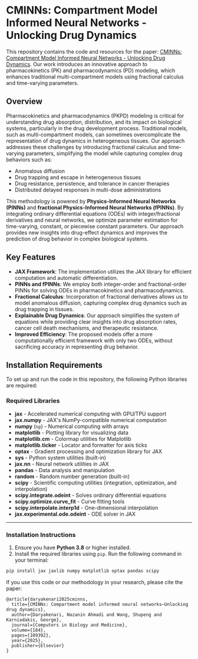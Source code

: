 # CMINNs: Compartment Model Informed Neural Networks - Unlocking Drug Dynamics


This repository contains the code and resources for the paper: [CMINNs: Compartment Model Informed Neural Networks - Unlocking Drug Dynamics](https://arxiv.org/abs/2409.12998). Our work introduces an innovative approach to pharmacokinetics (PK) and pharmacodynamics (PD) modeling, which enhances traditional multi-compartment models using fractional calculus and time-varying parameters.

## Overview

Pharmacokinetics and pharmacodynamics (PKPD) modeling is critical for understanding drug absorption, distribution, and its impact on biological systems, particularly in the drug development process. Traditional models, such as multi-compartment models, can sometimes overcomplicate the representation of drug dynamics in heterogeneous tissues. Our approach addresses these challenges by introducing fractional calculus and time-varying parameters, simplifying the model while capturing complex drug behaviors such as:

- Anomalous diffusion
- Drug trapping and escape in heterogeneous tissues
- Drug resistance, persistence, and tolerance in cancer therapies
- Distributed delayed responses in multi-dose administrations

This methodology is powered by **Physics-Informed Neural Networks (PINNs)** and **fractional Physics-Informed Neural Networks (fPINNs)**. By integrating ordinary differential equations (ODEs) with integer/fractional derivatives and neural networks, we optimize parameter estimation for time-varying, constant, or piecewise constant parameters. Our approach provides new insights into drug-effect dynamics and improves the prediction of drug behavior in complex biological systems.

## Key Features
- **JAX Framework**: The implementation utilizes the JAX library for efficient computation and automatic differentiation.
- **PINNs and fPINNs**: We employ both integer-order and fractional-order PINNs for solving ODEs in pharmacokinetics and pharmacodynamics.
- **Fractional Calculus**: Incorporation of fractional derivatives allows us to model anomalous diffusion, capturing complex drug dynamics such as drug trapping in tissues.
- **Explainable Drug Dynamics**: Our approach simplifies the system of equations while providing clear insights into drug absorption rates, cancer cell death mechanisms, and therapeutic resistance.
- **Improved Efficiency**: The proposed models offer a more computationally efficient framework with only two ODEs, without sacrificing accuracy in representing drug behavior.

## Installation Requirements

To set up and run the code in this repository, the following Python libraries are required:

### Required Libraries
- **jax** - Accelerated numerical computing with GPU/TPU support  
- **jax.numpy** - JAX's NumPy-compatible numerical computation  
- **numpy** (`np`) - Numerical computing with arrays  
- **matplotlib** - Plotting library for visualizing data  
- **matplotlib.cm** - Colormap utilities for Matplotlib  
- **matplotlib.ticker** - Locator and formatter for axis ticks  
- **optax** - Gradient processing and optimization library for JAX  
- **sys** - Python system utilities (built-in)  
- **jax.nn** - Neural network utilities in JAX  
- **pandas** - Data analysis and manipulation  
- **random** - Random number generation (built-in)  
- **scipy** - Scientific computing utilities (integration, optimization, and interpolation)  
- **scipy.integrate.odeint** - Solves ordinary differential equations  
- **scipy.optimize.curve_fit** - Curve fitting tools  
- **scipy.interpolate.interp1d** - One-dimensional interpolation  
- **jax.experimental.ode.odeint** - ODE solver in JAX  

---

### Installation Instructions

1. Ensure you have **Python 3.8** or higher installed.  
2. Install the required libraries using `pip`. Run the following command in your terminal:

```bash
pip install jax jaxlib numpy matplotlib optax pandas scipy
```


If you use this code or our methodology in your research, please cite the paper:

```
@article{daryakenari2025cminns,
  title={CMINNs: Compartment model informed neural networks—Unlocking drug dynamics},
  author={Daryakenari, Nazanin Ahmadi and Wang, Shupeng and Karniadakis, George},
  journal={Computers in Biology and Medicine},
  volume={184},
  pages={109392},
  year={2025},
  publisher={Elsevier}
}
```
